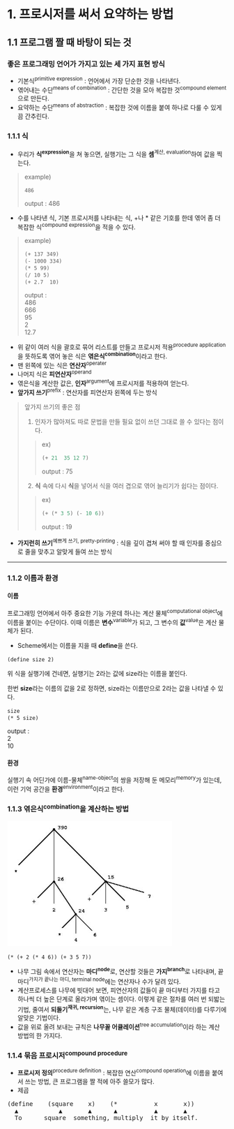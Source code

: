# 1. 프로시저를 써서 요약하는 방법
## 1.1 프로그램 짤 때 바탕이 되는 것
### 좋은 프로그래밍 언어가 가지고 있는 세 가지 표현 방식
- 기본식<sup>primitive expression</sup> : 언어에서 가장 단순한 것을 나타낸다.
- 엮어내는 수단<sup>means of combination</sup> : 간단한 것을 모아 복잡한 것<sup>compound element</sup>으로 만든다.
- 요약하는 수단<sup>means of abstraction</sup> : 복잡한 것에 이름을 붙여 하나로 다룰 수 있게 끔 간추린다.
### 1.1.1 식
- 우리가 **식**<sup>**expression**</sup>을 쳐 놓으면, 실행기는 그 식을 **셈**<sup>계산, evaluation</sup>하여 값을 찍는다.
> example)
> ``` Lisp
> 486
> ```
> output : 486
- 수를 나타낸 식, 기본 프로시저를 나타내는 식, +나 * 같은 기호를 한데 엮어 좀 더 복잡한 식<sup>compound expression</sup>을 적을 수 있다.
> example)
> ``` Lisp
> (+ 137 349)
> (- 1000 334)
> (* 5 99)
> (/ 10 5)
> (+ 2.7  10)
> ```
> output : <br>486<br>666<br>95<br>2<br>12.7

- 위 같이 여러 식을 괄호로 묶어 리스트를 만들고 프로시저 적용<sup>procedure application</sup>을 뜻하도록 엮어 놓은 식은 **엮은식**<sup>**combination**</sup>이라고 한다.
- 맨 왼쪽에 있는 식은 **연산자**<sup>operater</sup>
- 나머지 식은 **피연산자**<sup>operand</sup>
- 엮은식을 계산한 값은, **인자**<sup>argument</sup>에 프로시저를 적용하여 얻는다.
- **앞가지 쓰기**<sup>prefix</sup> : 연산자를 피연산자 왼쪽에 두는 방식
> 앞가지 쓰기의 좋은 점
> 1. 인자가 많아져도 따로 문법을 만들 필요 없이 쓰던 그대로 쓸 수 있다는 점이다.
>> ex)
> > ```lisp
> > (+ 21  35 12 7)
> > ```
> > output : 75
> 2. **식** 속에 다시 **식**을 넣어서 식을 여러 겹으로 엮어 늘리기가 쉽다는 점이다.
> > ex)
> > ```lisp
> > (+ (* 3 5) (- 10 6))
> > ```
> > output : 19

- **가지런히 쓰기**<sup>예쁘게 쓰기, pretty-printing</sup> : 식을 깊이 겹쳐 써야 할 때 인자를 중심으로 줄을 맞추고 알맞게 들여 쓰는 방식
___
### 1.1.2 이름과 환경
#### 이름
  프로그래밍 언어에서 아주 중요한 기능 가운데 하나는 계산 물체<sup>computational object</sup>에 이름을 붙이는 수단이다. 이때 이름은 **변수**<sup>variable</sup>가 되고, 그 변수의 **값**<sup>value</sup>은 계산 물체가 된다.
  - Scheme에서는 이름을 지을 때 **define**을 쓴다.

```Lisp
(define size 2)
```
위 식을 실행기에 건네면, 실행기는 2라는 값에 size라는 이름을 붙인다.

한번 **size**라는 이름의 값을 2로 정하면, size라는 이름만으로 2라는 값을 나타낼 수 있다.
```Lisp
size
(* 5 size)
```
output : <br>2<br>10
#### 환경
실행기 속 어딘가에 이름-물체<sup>name-object</sup>의 쌍을 저장해 둔 메모리<sup>memory</sup>가 있는데, 이런 기억 공간을 **환경**<sup>environment</sup>이라고 한다.

### 1.1.3 엮은식<sup>combination</sup>을 계산하는 방법
![나무꼴 어큐뮬레이션](https://github.com/Insurget/TIL-Today_I_Learned-/blob/master/Structure%20and%20Interpretation%20of%20Computer%20Programs/1.%20%ED%94%84%EB%A1%9C%EC%8B%9C%EC%A0%80%EB%A5%BC%20%EC%8D%A8%EC%84%9C%20%EC%9A%94%EC%95%BD%ED%95%98%EB%8A%94%20%EB%B0%A9%EB%B2%95/tree%20accumulation.JPG?raw=true "tree accumulation")
```Lisp
(* (+ 2 (* 4 6)) (+ 3 5 7))
```
- 나무 그림 속에서 연산자는 **마디**<sup>**node**</sup>로, 연산할 것들은 **가지**<sup>**branch**</sup>로 나타내며, 끝 마디<sup>가지가 끝나는 마디, terminal node</sup>에는 연산자나 수가 달려 있다.
- 계산프로세스를 나무에 빗대어 보면, 피연산자의 값들이 끝 마디부터 가지를 타고 하나씩 더 높은 단계로 올라가며 엮이는 셈이다. 이렇게 같은 절차를 여러 번 되밟는 기법, 줄여서 **되돌기**<sup>**재귀, recursion**</sup>는, 나무 같은 계층 구조 물체(데이터)를 다루기에 알맞은 기법이다.
- 값을 위로 올려 보내는 규칙은 **나무꼴 어큘레이션**<sup>tree accumulation</sup>이라 하는 계산 방법의 한 가지다.

### 1.1.4 묶음 프로시저<sup>compound procedure</sup>
- **프로시저 정의**<sup>procedure definition</sup> : 복잡한 연산<sup>compound operation</sup>에 이름을 붙여서 쓰는 방법, 큰 프로그램을 짤 적에 아주 쓸모가 많다.
- 제곱
<pre>
(define    (square    x)    (*          x       x))
  ▲           ▲       ▲      ▲          ▲       ▲
  To      square  something, multiply  it by itself.